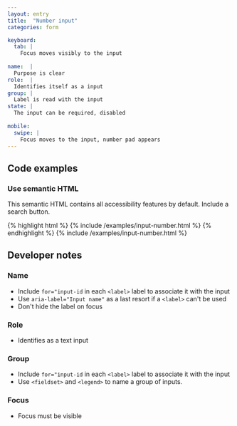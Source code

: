 ```yaml
---
layout: entry
title:  "Number input"
categories: form

keyboard:
  tab: |
    Focus moves visibly to the input
  
name:  |
  Purpose is clear
role:  |
  Identifies itself as a input
group: |
  Label is read with the input
state: |
  The input can be required, disabled
      
mobile:
  swipe: |
    Focus moves to the input, number pad appears
---
```


## Code examples

### Use semantic HTML
This semantic HTML contains all accessibility features by default. Include a search button.

{% highlight html %}
{% include /examples/input-number.html %}
{% endhighlight %}
{% include /examples/input-number.html %}

## Developer notes

### Name
- Include `for="input-id` in each `<label>` label to associate it with the input
- Use `aria-label="Input name"` as a last resort if a `<label>` can't be used
- Don't hide the label on focus

### Role
- Identifies as a text input


### Group
- Include `for="input-id` in each `<label>` label to associate it with the input
- Use `<fieldset>` and `<legend>` to name a group of inputs.

### Focus
- Focus must be visible